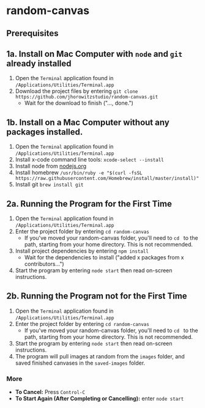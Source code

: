 # random-canvas

## Prerequisites

## 1a. Install on Mac Computer with `node` and `git` already installed

1. Open the `Terminal` application found in `/Applications/Utilities/Terminal.app`
2. Download the project files by entering `git clone https://github.com/jhorowitzstudio/random-canvas.git`
	  -  Wait for the download to finish ("..., done.")

## 1b. Install on a Mac Computer without any packages installed.
1. Open the `Terminal` application found in `/Applications/Utilities/Terminal.app`
2. Install x-code command line tools: `xcode-select --install`
3. Install node from [nodejs.org](https://nodejs.org/en/)
4. Install homebrew `/usr/bin/ruby -e "$(curl -fsSL https://raw.githubusercontent.com/Homebrew/install/master/install)"`
5. Install git `brew install git`


## 2a. Running the Program for the First Time
1. Open the `Terminal` application found in `/Applications/Utilities/Terminal.app`
2. Enter the project folder by entering `cd random-canvas`
    - If you've moved your random-canvas folder, you'll need to `cd ` to the path, starting from your home directory. This is not recommended.
3. Install project dependencies by entering `npm install`
	  - Wait for the dependencies to install ("added x packages from x contributors...")
4. Start the program by entering `node start` then read on-screen instructions.

## 2b. Running the Program not for the First Time
1. Open the `Terminal` application found in `/Applications/Utilities/Terminal.app`
2. Enter the project folder by entering `cd random-canvas`
    - If you've moved your random-canvas folder, you'll need to `cd ` to the path, starting from your home directory. This is not recommended.
3. Start the program by entering `node start` then read on-screen instructions.
4. The program will pull images at random from the `images` folder, and saved finished canvases in the `saved-images` folder.


### More
- __To Cancel:__ Press `Control-C`
- __To Start Again (After Completing or Cancelling):__ enter `node start`
